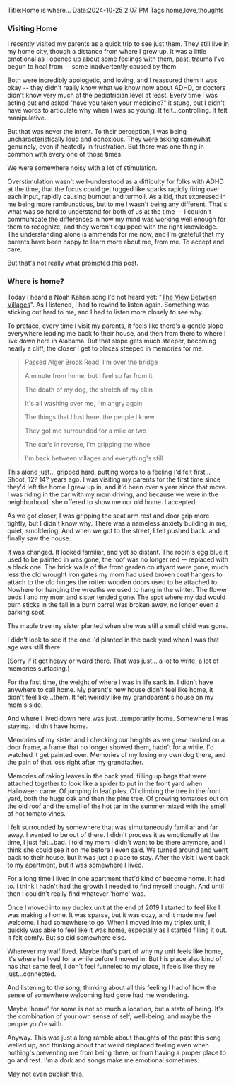 Title:Home is where...
Date:2024-10-25 2:07 PM
Tags:home,love,thoughts
### Visiting Home

I recently visited my parents as a quick trip to see just them. They still live in my home city, though a distance from where I grew up. It was a little emotional as I opened up about some feelings with them, past, trauma I've begun to heal from -- some inadvertently caused by them.

Both were incredibly apologetic, and loving, and I reassured them it was okay -- they didn't really know what we know now about ADHD, or doctors didn't know very much at the pediatrician level at least. Every time I was acting out and asked "have you taken your medicine?" it stung, but I didn't have words to articulate why when I was so young. It felt...controlling. It felt manipulative.

But that was never the intent. To their perception, I was being uncharacteristically loud and obnoxious. They were asking somewhat genuinely, even if heatedly in frustration. But there was one thing in common with every one of those times:

We were somewhere noisy with a lot of stimulation.

Overstimulation wasn't well-understood as a difficulty for folks with ADHD at the time, that the focus could get tugged like sparks rapidly firing over each input, rapidly causing burnout and turmoil. As a kid, that expressed in me being more rambunctious, but to me I wasn't being any different. That's what was so hard to understand for both of us at the time -- I couldn't communicate the differences in how my mind was working well enough for them to recognize, and they weren't equipped with the right knowledge. The understanding alone is ammends for me now, and I'm grateful that my parents have been happy to learn more about me, from me. To accept and care.

But that's not really what prompted this post.

### Where is home?

Today I heard a Noah Kahan song I'd not heard yet: "[The View Between Villages](https://youtu.be/O53pjBjmojQ)". As I listened, I had to rewind to listen again. Something was sticking out hard to me, and I had to listen more closely to see why.

To preface, every time I visit my parents, it feels like there's a gentle slope everywhere leading me back to their house, and then from there to where I live down here in Alabama. But that slope gets much steeper, becoming nearly a cliff, the closer I get to places steeped in memories for me.

> Passed Alger Brook Road, I'm over the bridge
>
> A minute from home, but I feel so far from it
>
> The death of my dog, the stretch of my skin
>
> It's all washing over me, I'm angry again
>
> The things that I lost here, the people I knew
>
> They got me surrounded for a mile or two
>
> The car's in reverse, I'm gripping the wheel
>
> I'm back between villages and everything's still.

This alone just... gripped hard, putting words to a feeling I'd felt first... Shoot, 12? 14? years ago. I was visiting my parents for the first time since they'd left the home I grew up in, and it'd been over a year since that move. I was riding in the car with my mom driving, and because we were in the neighborhood, she offered to show me our old home. I accepted.

As we got closer, I was gripping the seat arm rest and door grip more tightly, but I didn't know why. There was a nameless anxiety building in me, quiet, smoldering. And when we got to the street, I felt pushed back, and finally saw the house.

It was changed. It looked familiar, and yet so distant. The robin's egg blue it used to be painted in was gone, the roof was no longer red -- replaced with a black one. The brick walls of the front garden courtyard were gone, much less the old wrought iron gates my mom had used broken coat hangers to attach to the old hinges the rotten wooden doors used to be attached to. Nowhere for hanging the wreaths we used to hang in the winter. The flower beds I and my mom and sister tended gone. The spot where my dad would burn sticks in the fall in a burn barrel was broken away, no longer even a parking spot.

The maple tree my sister planted when she was still a small child was gone.

I didn't look to see if the one I'd planted in the back yard when I was that age was still there.

(Sorry if it got heavy or weird there. That was just... a lot to write, a lot of memories surfacing.)

For the first time, the weight of where I was in life sank in. I didn't have anywhere to call home. My parent's new house didn't feel like home, it didn't feel like...them. It felt weirdly like my grandparent's house on my mom's side.

And where I lived down here was just...temporarily home. Somewhere I was staying. I didn't have home.

Memories of my sister and I checking our heights as we grew marked on a door frame, a frame that no longer showed them, hadn't for a while. I'd watched it get painted over. Memories of my losing my own dog there, and the pain of that loss right after my grandfather.

Memories of raking leaves in the back yard, filling up bags that were attached together to look like a spider to put in the front yard when Halloween came. Of jumping in leaf piles. Of climbing the tree in the front yard, both the huge oak and then the pine tree. Of growing tomatoes out on the old roof and the smell of the hot tar in the summer mixed with the smell of hot tomato vines.

I felt surrounded by somewhere that was simultaneously familiar and far away. I wanted to be out of there. I didn't process it as emotionally at the time, I just felt...bad. I told my mom I didn't want to be there anymore, and I think she could see it on me before I even said. We turned around and went back to their house, but it was just a place to stay. After the visit I went back to my apartment, but it was somewhere I lived.

For a long time I lived in one apartment that'd kind of become home. It had to. I think I hadn't had the growth I needed to find myself though. And until then I couldn't really find whatever 'home' was.

Once I moved into my duplex unit at the end of 2019 I started to feel like I was making a home. It was sparse, but it was cozy, and it made me feel welcome. I had somewhere to go. When I moved into my triplex unit, I quickly was able to feel like it was home, especially as I started filling it out. It felt comfy. But so did somewhere else.

Wherever my walf lived. Maybe that's part of why my unit feels like home, it's where he lived for a while before I moved in. But his place also kind of has that same feel, I don't feel funneled to my place, it feels like they're just...connected.

And listening to the song, thinking about all this feeling I had of how the sense of somewhere welcoming had gone had me wondering.

Maybe 'home' for some is not so much a location, but a state of being. It's the combination of your own sense of self, well-being, and maybe the people you're with.

Anyway. This was just a long ramble about thoughts of the past this song welled up, and thinking about that weird displaced feeling even when nothing's preventing me from being there, or from having a proper place to go and rest. I'm a dork and songs make me emotional sometimes.

May not even publish this.

